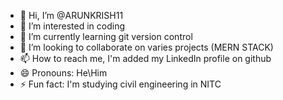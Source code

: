- 👋 Hi, I’m @ARUNKRISH11
- 👀 I’m interested in coding
- 🌱 I’m currently learning git version control
- 💞️ I’m looking to collaborate on varies projects (MERN STACK)
- 📫 How to reach me, I'm added my LinkedIn profile on github
- 😄 Pronouns: He\Him
- ⚡ Fun fact: I'm studying civil engineering in NITC

<!---
ARUNKRISH11/ARUNKRISH11 is a ✨ special ✨ repository because its `README.md` (this file) appears on your GitHub profile.
You can click the Preview link to take a look at your changes.
--->
